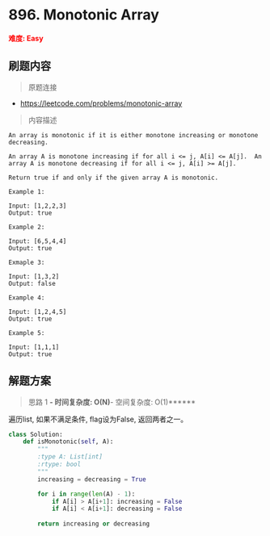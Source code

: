 # 896. Monotonic Array

**<font color=red>难度: Easy</font>**

## 刷题内容

> 原题连接

* https://leetcode.com/problems/monotonic-array

> 内容描述

```
An array is monotonic if it is either monotone increasing or monotone decreasing.

An array A is monotone increasing if for all i <= j, A[i] <= A[j].  An array A is monotone decreasing if for all i <= j, A[i] >= A[j].

Return true if and only if the given array A is monotonic.

Example 1:

Input: [1,2,2,3]
Output: true

Example 2:

Input: [6,5,4,4]
Output: true

Exmaple 3:

Input: [1,3,2]
Output: false

Example 4:

Input: [1,2,4,5]
Output: true

Example 5:

Input: [1,1,1]
Output: true
```

## 解题方案

> 思路 1
******- 时间复杂度: O(N)******- 空间复杂度: O(1)******

遍历list, 如果不满足条件, flag设为False, 返回两者之一。

```python
class Solution:
    def isMonotonic(self, A):
        """
        :type A: List[int]
        :rtype: bool
        """
        increasing = decreasing = True

        for i in range(len(A) - 1):
            if A[i] > A[i+1]: increasing = False
            if A[i] < A[i+1]: decreasing = False
        
        return increasing or decreasing
```
